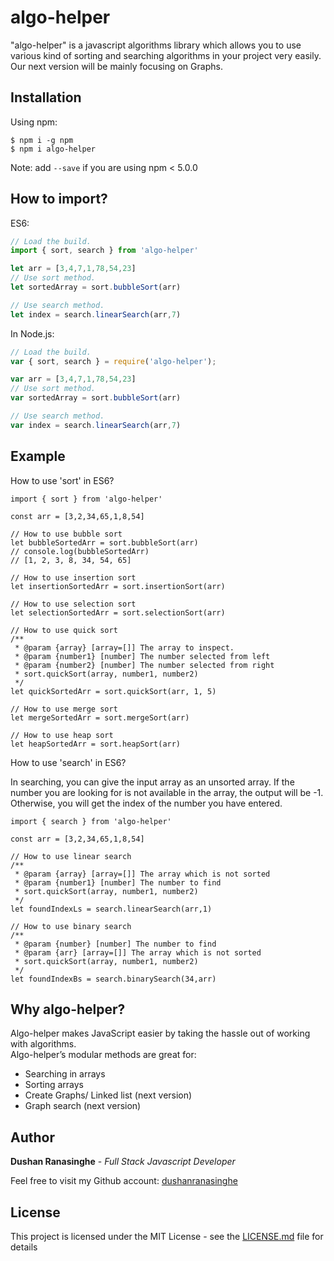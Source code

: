 # algo-helper

"algo-helper" is a javascript algorithms library which allows you to use various kind of sorting and searching algorithms in your project very easily. Our next version will be mainly focusing on Graphs.

## Installation

Using npm:
```shell
$ npm i -g npm
$ npm i algo-helper
```
Note: add `--save` if you are using npm < 5.0.0

## How to import?

ES6:
```js
// Load the build.
import { sort, search } from 'algo-helper'

let arr = [3,4,7,1,78,54,23]
// Use sort method.
let sortedArray = sort.bubbleSort(arr)

// Use search method.
let index = search.linearSearch(arr,7)
```

In Node.js:
```js
// Load the build.
var { sort, search } = require('algo-helper');

var arr = [3,4,7,1,78,54,23]
// Use sort method.
var sortedArray = sort.bubbleSort(arr)

// Use search method.
var index = search.linearSearch(arr,7)
```

## Example

How to use 'sort' in ES6?

```
import { sort } from 'algo-helper'

const arr = [3,2,34,65,1,8,54]

// How to use bubble sort
let bubbleSortedArr = sort.bubbleSort(arr)
// console.log(bubbleSortedArr) 
// [1, 2, 3, 8, 34, 54, 65]

// How to use insertion sort
let insertionSortedArr = sort.insertionSort(arr) 

// How to use selection sort
let selectionSortedArr = sort.selectionSort(arr) 

// How to use quick sort
/**
 * @param {array} [array=[]] The array to inspect.
 * @param {number1} [number] The number selected from left
 * @param {number2} [number] The number selected from right
 * sort.quickSort(array, number1, number2) 
 */
let quickSortedArr = sort.quickSort(arr, 1, 5) 

// How to use merge sort
let mergeSortedArr = sort.mergeSort(arr) 

// How to use heap sort
let heapSortedArr = sort.heapSort(arr)

```

How to use 'search' in ES6?

In searching, you can give the input array as an unsorted array. If the number you are looking for is not available in the array, the output will be -1. Otherwise, you will get the index of the number you have entered.
```
import { search } from 'algo-helper'

const arr = [3,2,34,65,1,8,54]

// How to use linear search
/**
 * @param {array} [array=[]] The array which is not sorted
 * @param {number1} [number] The number to find
 * sort.quickSort(array, number1, number2) 
 */
let foundIndexLs = search.linearSearch(arr,1)

// How to use binary search
/**
 * @param {number} [number] The number to find
 * @param {arr} [array=[]] The array which is not sorted
 * sort.quickSort(array, number1, number2) 
 */
let foundIndexBs = search.binarySearch(34,arr)
```
## Why algo-helper?

Algo-helper makes JavaScript easier by taking the hassle out of working with algorithms.<br>
Algo-helper’s modular methods are great for:

 * Searching in arrays
 * Sorting arrays
 * Create Graphs/ Linked list (next version)
 * Graph search (next version)

## Author

**Dushan Ranasinghe** - *Full Stack Javascript Developer* 

Feel free to visit my Github account: [dushanranasinghe](https://github.com/dushanrandika/)

## License

This project is licensed under the MIT License - see the [LICENSE.md](LICENSE.md) file for details